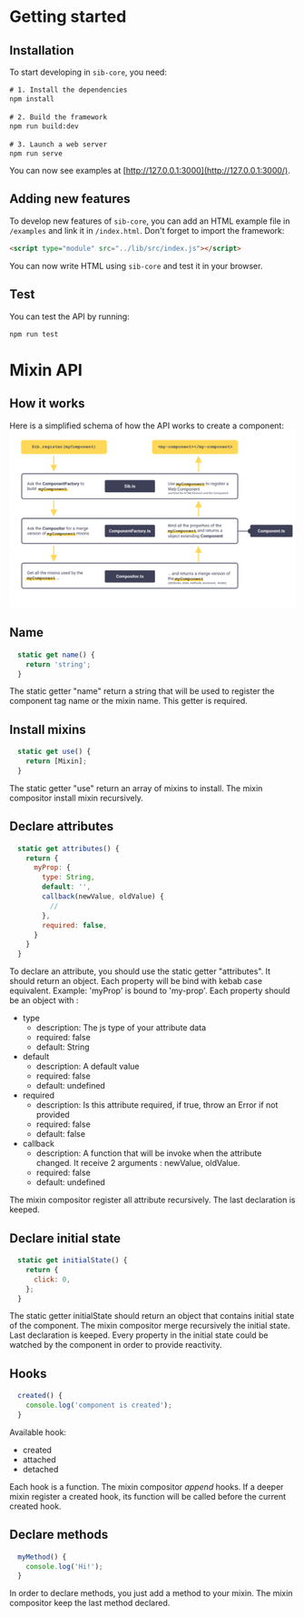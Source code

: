# Getting started
## Installation
To start developing in `sib-core`, you need:
```shell
# 1. Install the dependencies
npm install

# 2. Build the framework
npm run build:dev

# 3. Launch a web server
npm run serve
```

You can now see examples at [http://127.0.0.1:3000](http://127.0.0.1:3000/).

## Adding new features
To develop new features of `sib-core`, you can add an HTML example file in `/examples` and link it in `/index.html`.
Don't forget to import the framework:

```html
<script type="module" src="../lib/src/index.js"></script>
```
You can now write HTML using `sib-core` and test it in your browser.


## Test
You can test the API by running:
```shell
npm run test
```

# Mixin API
## How it works
Here is a simplified schema of how the API works to create a component:
![sib-api](./images/sib-api.png)

## Name

```js
  static get name() {
    return 'string';
  }
```
The static getter "name" return a string that will be used to register the component tag name or the mixin name. This getter is required.

## Install mixins
```js
  static get use() {
    return [Mixin];
  }
```

The static getter "use" return an array of mixins to install. The mixin compositor install mixin recursively.

## Declare attributes
```js
  static get attributes() {
    return {
      myProp: {
        type: String,
        default: '',
        callback(newValue, oldValue) {
          //
        },
        required: false,
      }
    }  
  }
```

To declare an attribute, you should use the static getter "attributes". It should return an object. Each property will be bind with kebab case equivalent. Example: 'myProp' is bound to 'my-prop'. Each property should be an object with :
- type
  - description: The js type of your attribute data
  - required: false
  - default: String
- default
  - description: A default value
  - required: false
  - default: undefined
- required
  - description: Is this attribute required, if true, throw an Error if not provided
  - required: false
  - default: false
- callback
  - description: A function that will be invoke when the attribute changed. It receive 2 arguments : newValue, oldValue.
  - required: false
  - default: undefined

The mixin compositor register all attribute recursively. The last declaration is keeped.

## Declare initial state
```js
  static get initialState() {
    return {
      click: 0,
    };
  }
```
The static getter initialState should return an object that contains initial state of the component. The mixin compositor merge recursively the initial state. Last declaration is keeped.
Every property in the initial state could be watched by the component in order to provide reactivity.


## Hooks
```js
  created() {
    console.log('component is created');
  }
```
Available hook:
- created
- attached
- detached

Each hook is a function. The mixin compositor *append* hooks. If a deeper mixin register a created hook, its function will be called before the current created hook.

## Declare methods
```js
  myMethod() {
    console.log('Hi!');
  }
```
In order to declare methods, you just add a method to your mixin. The mixin compositor keep the last method declared.
